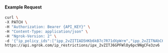 <!-- Code generated for API Clients. DO NOT EDIT. -->
#### Example Request
```bash
curl \
-X PATCH \
-H "Authorization: Bearer {API_KEY}" \
-H "Content-Type: application/json" \
-H "Ngrok-Version: 2" \
-d '{"ip_policy_ids":["ipp_2vZITIAD5HKb6kB7c7R71dXpWrm","ipp_2vZITNAbC6zOabet5zEghQIKXna"]}' \
https://api.ngrok.com/ip_restrictions/ipx_2vZITJ6GPFWlOy6pc9NgCFe3zv6
